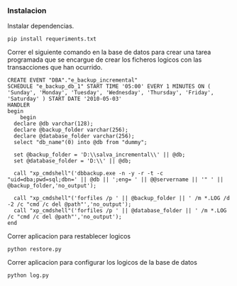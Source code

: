 ### Instalacion

Instalar dependencias.

```shell
pip install requeriments.txt
```

Correr el siguiente comando en la base de datos para crear una tarea programada que se encargue
de crear los ficheros logicos con las transacciones que han ocurrido.

```sybase
CREATE EVENT "DBA"."e_backup_incremental"
SCHEDULE "e_backup_db_1" START TIME '05:00' EVERY 1 MINUTES ON ( 'Sunday', 'Monday', 'Tuesday', 'Wednesday', 'Thursday', 'Friday', 'Saturday' ) START DATE '2010-05-03'
HANDLER
begin
    begin
  declare @db varchar(128);
  declare @backup_folder varchar(256);
  declare @database_folder varchar(256);
  select "db_name"(0) into @db from "dummy";
  
  set @backup_folder = 'D:\\salva_incremental\\' || @db;
  set @database_folder = 'D:\\' || @db;
  
  call "xp_cmdshell"('dbbackup.exe -n -y -r -t -c "uid=dba;pwd=sql;dbn=' || @db || ';eng= ' || @@servername || '" ' || @backup_folder,'no_output');
  
  call "xp_cmdshell"('forfiles /p ' || @backup_folder || ' /m *.LOG /d -2 /c "cmd /c del @path"','no_output');
  call "xp_cmdshell"('forfiles /p ' || @database_folder || ' /m *.LOG /c "cmd /c del @path"','no_output');
end
```

Correr aplicacion para restablecer logicos

```shell
python restore.py
```

Correr aplicacion para configurar los logicos de la base de datos

```shell
python log.py
```